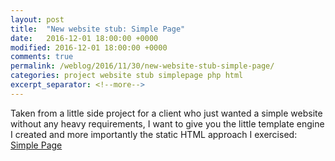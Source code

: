```yaml
---
layout: post
title:  "New website stub: Simple Page"
date:   2016-12-01 18:00:00 +0000
modified: 2016-12-01 18:00:00 +0000 
comments: true
permalink: /weblog/2016/11/30/new-website-stub-simple-page/
categories: project website stub simplepage php html
excerpt_separator: <!--more-->
---
```


Taken from a little side project for a client who just wanted a simple website without any heavy requirements, I want to give you the little template engine I created and more importantly the static HTML approach I exercised: [Simple Page][simple]

<!--more-->


[simple]: https://github.com/newtork/website-stub/tree/master/simplepage
[stub]: https://github.com/newtork/website-stub